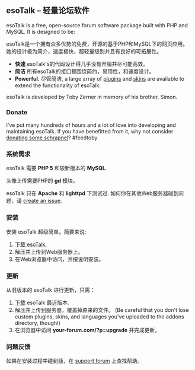 ## esoTalk – 轻量论坛软件

esoTalk is a free, open-source forum software package built with PHP and MySQL. It is designed to be:

esoTalk是一个拥有众多优势的免费，开源的基于PHP和MySQL下的网页应用。
她的设计极为简介，速度极快，超轻量级别并且有良好的可拓展性。 

 - **快速** esoTalk's的代码设计得几乎没有开销并尽可能高效。
 - **简洁** 所有esoTalk的接口都围绕简约，易用性，和速度设计。
 - **Powerful.** 尽管简洁, a large array of [plugins](http://esotalk.org/plugins) and [skins](http://esotalk.org/skins) are available to extend the functionality of esoTalk.

esoTalk is developed by Toby Zerner in memory of his brother, Simon. 

### Donate

I've put many hundreds of hours and a lot of love into developing and maintaining esoTalk. If you have benefitted from it, why not consider [donating some schrapnel](http://esotalk.org/donate)? #feedtoby

### 系统需求

esoTalk 需要 **PHP 5** 和较新版本的 **MySQL**.

头像上传需要PHP的 **gd** 模块。

esoTalk 只在 **Apache** 和 **lighttpd** 下测试过. 如何你在其他Web服务器碰到问题，请 [create an issue](https://github.com/esotalk/esoTalk/issues).

### 安装

安装 esoTalk 超级简单。简要来说:

1. [下载 esoTalk.](http://esotalk.org/download)
2. 解压并上传到Web服务器上。
3. 在Web浏览器中访问，并按说明安装。

### 更新

从旧版本的 esoTalk 进行更新，只需：

1. [下载](http://esotalk.org/download)  esoTalk 最近版本.
2. 解压并上传到服务器，覆盖掉原来的文件。 (Be careful that you don't lose custom plugins, skins, and languages you've uploaded to the addons directory, though!)
3. 在浏览器中访问 **your-forum.com/?p=upgrade** 并完成更新。

### 问题反馈

如果在安装过程中碰到瓿，在 [support forum](http://esotalk.org/forum) 上查找帮助。

